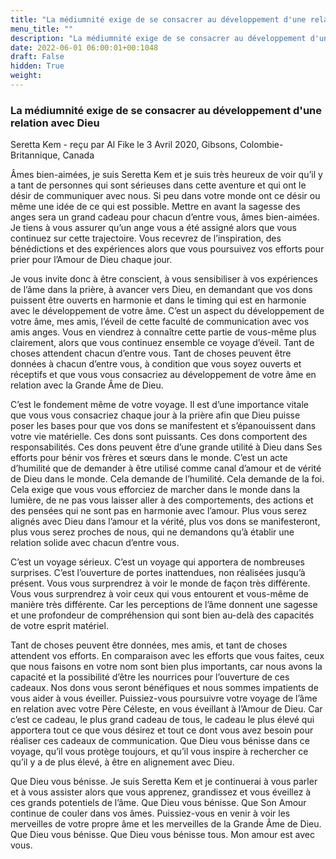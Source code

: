 ```yaml
---
title: "La médiumnité exige de se consacrer au développement d'une relation avec Dieu"
menu_title: ""
description: "La médiumnité exige de se consacrer au développement d'une relation avec Dieu"
date: 2022-06-01 06:00:01+00:1048
draft: False
hidden: True
weight:
---
```

### La médiumnité exige de se consacrer au développement d'une relation avec Dieu

Seretta Kem - reçu par Al Fike le 3 Avril 2020, Gibsons, Colombie-Britannique, Canada

Âmes bien-aimées, je suis Seretta Kem et je suis très heureux de voir qu’il y a tant de personnes qui sont sérieuses dans cette aventure et qui ont le désir de communiquer avec nous. Si peu dans votre monde ont ce désir ou même une idée de ce qui est possible. Mettre en avant la sagesse des anges sera un grand cadeau pour chacun d’entre vous, âmes bien-aimées. Je tiens à vous assurer qu’un ange vous a été assigné alors que vous continuez sur cette trajectoire. Vous recevrez de l’inspiration, des bénédictions et des expériences alors que vous poursuivez vos efforts pour prier pour l’Amour de Dieu chaque jour.

Je vous invite donc à être conscient, à vous sensibiliser à vos expériences de l’âme dans la prière, à avancer vers Dieu, en demandant que vos dons puissent être ouverts en harmonie et dans le timing qui est en harmonie avec le développement de votre âme. C’est un aspect du développement de votre âme, mes amis, l’éveil de cette faculté de communication avec vos amis anges. Vous en viendrez à connaître cette partie de vous-même plus clairement, alors que vous continuez ensemble ce voyage d’éveil. Tant de choses attendent chacun d’entre vous. Tant de choses peuvent être données à chacun d’entre vous, à condition que vous soyez ouverts et réceptifs et que vous vous consacriez au développement de votre âme en relation avec la Grande Âme de Dieu.

C’est le fondement même de votre voyage. Il est d’une importance vitale que vous vous consacriez chaque jour à la prière afin que Dieu puisse poser les bases pour que vos dons se manifestent et s’épanouissent dans votre vie matérielle. Ces dons sont puissants. Ces dons comportent des responsabilités. Ces dons peuvent être d’une grande utilité à Dieu dans Ses efforts pour bénir vos frères et sœurs dans le monde. C’est un acte d’humilité que de demander à être utilisé comme canal d’amour et de vérité de Dieu dans le monde. Cela demande de l’humilité. Cela demande de la foi. Cela exige que vous vous efforciez de marcher dans le monde dans la lumière, de ne pas vous laisser aller à des comportements, des actions et des pensées qui ne sont pas en harmonie avec l’amour. Plus vous serez alignés avec Dieu dans l’amour et la vérité, plus vos dons se manifesteront, plus vous serez proches de nous, qui ne demandons qu’à établir une relation solide avec chacun d’entre vous.

C’est un voyage sérieux. C’est un voyage qui apportera de nombreuses surprises. C’est l’ouverture de portes inattendues, non réalisées jusqu’à présent. Vous vous surprendrez à voir le monde de façon très différente. Vous vous surprendrez à voir ceux qui vous entourent et vous-même de manière très différente. Car les perceptions de l’âme donnent une sagesse et une profondeur de compréhension qui sont bien au-delà des capacités de votre esprit matériel.

Tant de choses peuvent être données, mes amis, et tant de choses attendent vos efforts. En comparaison avec les efforts que vous faites, ceux que nous faisons en votre nom sont bien plus importants, car nous avons la capacité et la possibilité d’être les nourrices pour l’ouverture de ces cadeaux. Nos dons vous seront bénéfiques et nous sommes impatients de vous aider à vous éveiller.
Puissiez-vous poursuivre votre voyage de l’âme en relation avec votre Père Céleste, en vous éveillant à l’Amour de Dieu. Car c’est ce cadeau, le plus grand cadeau de tous, le cadeau le plus élevé qui apportera tout ce que vous désirez et tout ce dont vous avez besoin pour réaliser ces cadeaux de communication. Que Dieu vous bénisse dans ce voyage, qu’il vous protège toujours, et qu’il vous inspire à rechercher ce qu’il y a de plus élevé, à être en alignement avec Dieu.

Que Dieu vous bénisse. Je suis Seretta Kem et je continuerai à vous parler et à vous assister alors que vous apprenez, grandissez et vous éveillez à ces grands potentiels de l’âme. Que Dieu vous bénisse. Que Son Amour continue de couler dans vos âmes. Puissiez-vous en venir à voir les merveilles de votre propre âme et les merveilles de la Grande Âme de Dieu. Que Dieu vous bénisse. Que Dieu vous bénisse tous. Mon amour est avec vous.


